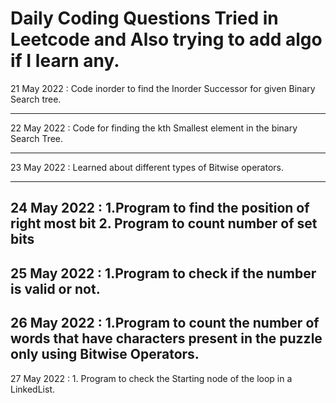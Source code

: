 # Daily Coding Questions Tried in Leetcode and Also trying to add algo if I learn any.
21 May 2022 : Code inorder to find the Inorder Successor for given Binary Search tree.

----------------------------------------------------------------------------

22 May 2022 : Code for finding the kth Smallest element in the binary Search Tree.

----------------------------------------------------------------------------

23 May 2022 : Learned about different types of Bitwise operators.

----------------------------------------------------------------------------

24 May 2022 : 1.Program to find the position of right most bit 
              2. Program to count number of set bits
----------------------------------------------------------------------------

25 May 2022 : 1.Program to check if the number is valid or not.
----------------------------------------------------------------------------

26 May 2022 : 1.Program to count the number of words that have characters present in the puzzle only using Bitwise Operators.
----------------------------------------------------------------------------

27 May 2022 : 1. Program to check the Starting node of the loop in a LinkedList.

              
